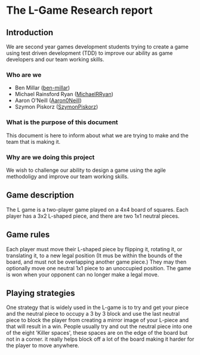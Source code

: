 # The L-Game Research report 
## Introduction
We are second year games development students trying to create a game using test driven development (TDD) to improve our ability as game developers and our team working skills.

### Who are we
- Ben Millar ([ben-millar](https://github.com/ben-millar "Ben Millar"))
- Michael Rainsford Ryan ([MichaelRRyan](https://github.com/MichaelRRyan "Michael Rainsford Ryan"))
- Aaron O'Neill ([Aaron0Neill](https://github.com/Aaron0Neill "Aaron O'Neill"))
- Szymon Piskorz ([SzymonPiskorz](https://github.com/SzymonPiskorz "Szymon Piskorz"))

### What is the purpose of this document
This document is here to inform about what we are trying to make and the team that is making it.

### Why are we doing this project
We wish to challenge our ability to design a game using the agile methodoligy and improve our team working skills.

## Game description
The L game is a two-player game played on a 4x4 board of squares. Each player has a 3x2 L-shaped piece, and there are two 1x1 neutral pieces.

## Game rules
Each player must move their L-shaped piece by flipping it, rotating it, or translating it, to a new legal position (It mus be within the bounds of the board, and must not be overlapping another game piece.)
They may then optionally move one neutral 1x1 piece to an unoccupied position. The game is won when your opponent can no longer make a legal move.

## Playing strategies
One strategy that is widely used in the L-game is to try and get your piece and the neutral piece to occupy a 3 by 3 block and use the last neutral piece to block the player from creating a mirror image of your L-piece and that will result in a win. People usually try and out the neutral piece into one of the eight 'Killer spaces', these spaces are on the edge of the board but not in a corner. it really helps block off a lot of the board making it harder for the player to move anywhere.
